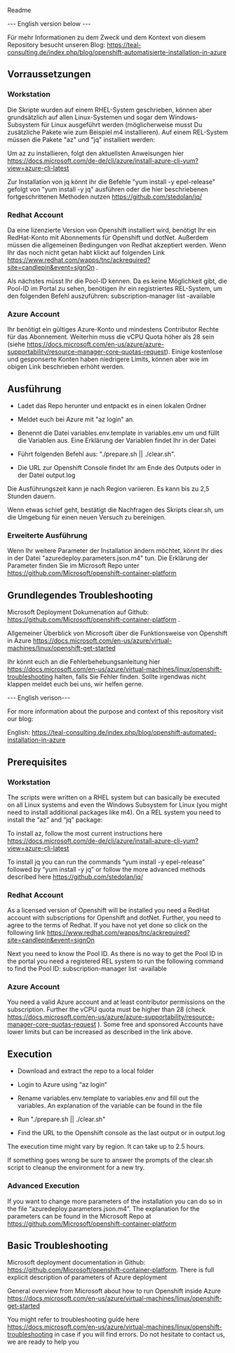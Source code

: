 Readme 

--- English version below --- 

Für mehr Informationen zu dem Zweck und dem Kontext von diesem Repository besucht unseren Blog: https://teal-consulting.de/index.php/blog/openshift-automatisierte-installation-in-azure  

## Vorraussetzungen 

### Workstation 

Die Skripte wurden auf einem RHEL-System geschrieben, können aber grundsätzlich auf allen Linux-Systemen und sogar dem Windows-Subsystem für Linux ausgeführt werden (möglicherweise musst Du zusätzliche Pakete wie zum Beispiel m4 installieren). Auf einem REL-System müssen die Pakete "az" und "jq" installiert werden: 

Um az zu installieren, folgt den aktuellsten Anweisungen hier https://docs.microsoft.com/de-de/cli/azure/install-azure-cli-yum?view=azure-cli-latest  

Zur Installation von jq könnt ihr die Befehle "yum install -y epel-release" gefolgt von "yum install -y jq" ausführen oder die hier beschriebenen fortgeschrittenen Methoden nutzen https://github.com/stedolan/jq/ 

### Redhat Account 

Da eine lizenzierte Version von Openshift installiert wird, benötigt Ihr ein RedHat-Konto mit Abonnements für Openshift und dotNet. Außerdem müssen die allgemeinen Bedingungen von Redhat akzeptiert werden. Wenn Ihr das noch nicht getan habt klickt auf folgenden Link  https://www.redhat.com/wapps/tnc/ackrequired?site=candlepin&event=signOn . 

Als nächstes müsst Ihr die Pool-ID kennen. Da es keine Möglichkeit gibt, die Pool-ID im Portal zu sehen, benötigen ihr ein registriertes REL-System, um den folgenden Befehl auszuführen:  subscription-manager list -available 

### Azure Account 

Ihr benötigt ein gültiges Azure-Konto und mindestens Contributor Rechte für das Abonnement. Weiterhin muss die vCPU Quota höher als 28 sein (siehe https://docs.microsoft.com/en-us/azure/azure-supportability/resource-manager-core-quotas-request). Einige kostenlose und gesponserte Konten haben niedrigere Limits, können aber wie im obigen Link beschrieben erhöht werden. 

## Ausführung 


* Ladet das Repo herunter und entpackt es in einen lokalen Ordner  

* Meldet euch bei Azure mit "az login" an. 

* Benennt die Datei variables.env.template in variables.env um und füllt die Variablen aus. Eine Erklärung der Variablen findet Ihr in der Datei 

* Führt folgenden Befehl aus: "./prepare.sh || ./clear.sh". 

* Die URL zur Openshift Console findet Ihr am Ende des Outputs oder in der Datei output.log 



Die Ausführungszeit kann je nach Region variieren. Es kann bis zu 2,5 Stunden dauern. 

Wenn etwas schief geht, bestätigt die Nachfragen des Skripts clear.sh, um die Umgebung für einen neuen Versuch zu bereinigen.  

 

### Erweiterte Ausführung 

Wenn Ihr weitere Parameter der Installation ändern möchtet, könnt Ihr dies in der Datei "azuredeploy.parameters.json.m4" tun. Die Erklärung der Parameter finden Sie im Microsoft Repo unter https://github.com/Microsoft/openshift-container-platform  

 

## Grundlegendes Troubleshooting 

Microsoft Deployment Dokumenation auf Github: https://github.com/Microsoft/openshift-container-platform . 

Allgemeiner Überblick von Microsoft über die Funktionsweise von Openshift in Azure https://docs.microsoft.com/en-us/azure/virtual-machines/linux/openshift-get-started  

Ihr könnt euch an die Fehlerbehebungsanleitung hier https://docs.microsoft.com/en-us/azure/virtual-machines/linux/openshift-troubleshooting  halten, falls Sie Fehler finden. Sollte irgendwas nicht klappen meldet euch bei uns, wir helfen gerne. 

 
--- English verison--- 

For more information about the purpose and context of this repository visit our blog: 

English: https://teal-consulting.de/index.php/blog/openshift-automated-installation-in-azure  

## Prerequisites 

### Workstation 

The scripts were written on a RHEL system but can basically be executed on all Linux systems and even the Windows Subsystem for Linux (you might need to install additional packages like m4). On a REL system you need to install the “az” and “jq” package: 

To install az, follow the most current instructions here https://docs.microsoft.com/de-de/cli/azure/install-azure-cli-yum?view=azure-cli-latest  

To install jq you can run the commands “yum install -y epel-release” followed by “yum install -y jq” or follow the more advanced methods described here https://github.com/stedolan/jq/ 

### Redhat Account 

As a licensed version of Openshift will be installed you need a RedHat account with subscriptions for Openshift and dotNet. Further, you need to agree to the terms of Redhat. If you have not yet done so click on the following link https://www.redhat.com/wapps/tnc/ackrequired?site=candlepin&event=signOn 

Next you need to know the Pool ID. As there is no way to get the Pool ID in the portal you need a registered REL system to run the following command to find the Pool ID: subscription-manager list -available 

### Azure Account 

You need a valid Azure account and at least contributor permissions on the subscription. Further  the vCPU quota must be higher than 28 (check https://docs.microsoft.com/en-us/azure/azure-supportability/resource-manager-core-quotas-request  ). Some free and sponsored Accounts have lower limits but can be increased as described in the link above. 

## Execution 


* Download and extract the repo to a local folder 

* Login to Azure using “az login“ 

* Rename variables.env.template to variables.env and fill out the variables. An explanation of the variable can be found in the file 

* Run "./prepare.sh || ./clear.sh" 
    
* Find the URL to the Openshift console as the last output or in output.log 


The execution time might vary by region. It can take up to 2.5 hours. 

If something goes wrong be sure to answer the prompts of the clear.sh script to cleanup the environment for a new try.  

### Advanced Execution 

If you want to change more parameters of the installation you can do so in the file “azuredeploy.parameters.json.m4”. The explanation for the parameters can be found in the Microsoft Repo at https://github.com/Microsoft/openshift-container-platform 

 

## Basic Troubleshooting 

Microsoft deployment documentation in Github: https://github.com/Microsoft/openshift-container-platform. There is full explicit description of parameters of Azure deployment 

General overview from Microsoft about how to run Openshift inside Azure https://docs.microsoft.com/en-us/azure/virtual-machines/linux/openshift-get-started  

You might refer to troubleshooting guide here https://docs.microsoft.com/en-us/azure/virtual-machines/linux/openshift-troubleshooting in case if you will find errors. Do not hesitate to contact us, we are ready to help you 

 